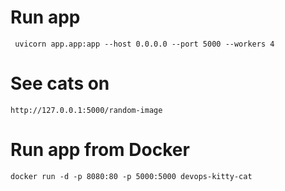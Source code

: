 # Run app
```commandline
 uvicorn app.app:app --host 0.0.0.0 --port 5000 --workers 4

```

# See cats on 
```commandline
http://127.0.0.1:5000/random-image
 ```

# Run app from Docker
```commandline
docker run -d -p 8080:80 -p 5000:5000 devops-kitty-cat
```


